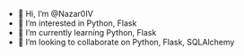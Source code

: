 - 👋 Hi, I’m @Nazar0IV
- 👀 I’m interested in Python, Flask
- 🌱 I’m currently learning Python, Flask
- 💞️ I’m looking to collaborate on Python, Flask, SQLAlchemy


<!---
Nazar0IV/Nazar0IV is a ✨ special ✨ repository because its `README.md` (this file) appears on your GitHub profile.
You can click the Preview link to take a look at your changes.
--->
